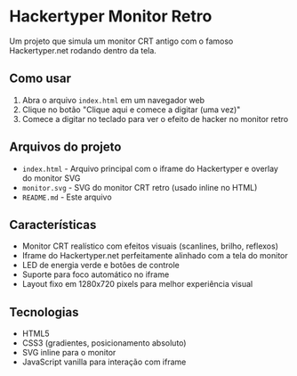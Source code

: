 # Hackertyper Monitor Retro

Um projeto que simula um monitor CRT antigo com o famoso Hackertyper.net rodando dentro da tela.

## Como usar

1. Abra o arquivo `index.html` em um navegador web
2. Clique no botão "Clique aqui e comece a digitar (uma vez)"
3. Comece a digitar no teclado para ver o efeito de hacker no monitor retro

## Arquivos do projeto

- `index.html` - Arquivo principal com o iframe do Hackertyper e overlay do monitor SVG
- `monitor.svg` - SVG do monitor CRT retro (usado inline no HTML)
- `README.md` - Este arquivo

## Características

- Monitor CRT realístico com efeitos visuais (scanlines, brilho, reflexos)
- Iframe do Hackertyper.net perfeitamente alinhado com a tela do monitor
- LED de energia verde e botões de controle
- Suporte para foco automático no iframe
- Layout fixo em 1280x720 pixels para melhor experiência visual

## Tecnologias

- HTML5
- CSS3 (gradientes, posicionamento absoluto)
- SVG inline para o monitor
- JavaScript vanilla para interação com iframe
